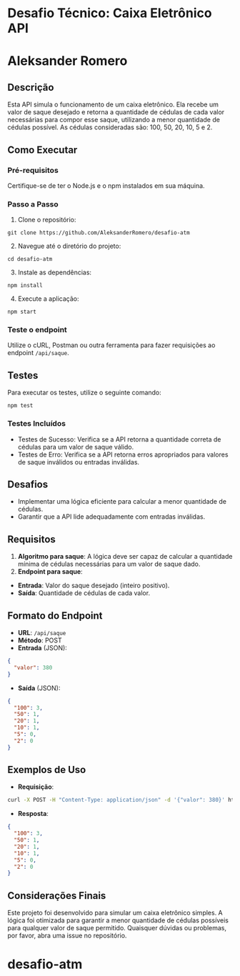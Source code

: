 # Desafio Técnico: Caixa Eletrônico API
# Aleksander Romero

## Descrição
Esta API simula o funcionamento de um caixa eletrônico. Ela recebe um valor de saque desejado e retorna a quantidade de cédulas de cada valor necessárias para compor esse saque, utilizando a menor quantidade de cédulas possível. As cédulas consideradas são: 100, 50, 20, 10, 5 e 2.

## Como Executar

### Pré-requisitos
Certifique-se de ter o Node.js e o npm instalados em sua máquina.

### Passo a Passo

1. Clone o repositório:
```
git clone https://github.com/AleksanderRomero/desafio-atm
```

2. Navegue até o diretório do projeto:
```
cd desafio-atm
```

3. Instale as dependências:
```
npm install
```

4. Execute a aplicação:
```
npm start
```

### Teste o endpoint
Utilize o cURL, Postman ou outra ferramenta para fazer requisições ao endpoint `/api/saque`.

## Testes

Para executar os testes, utilize o seguinte comando:
```
npm test
```

### Testes Incluídos
- Testes de Sucesso: Verifica se a API retorna a quantidade correta de cédulas para um valor de saque válido.
- Testes de Erro: Verifica se a API retorna erros apropriados para valores de saque inválidos ou entradas inválidas.

## Desafios

- Implementar uma lógica eficiente para calcular a menor quantidade de cédulas.
- Garantir que a API lide adequadamente com entradas inválidas.

## Requisitos

1. **Algoritmo para saque**: A lógica deve ser capaz de calcular a quantidade mínima de cédulas necessárias para um valor de saque dado.
2. **Endpoint para saque**:
  - **Entrada**: Valor do saque desejado (inteiro positivo).
  - **Saída**: Quantidade de cédulas de cada valor.

## Formato do Endpoint

- **URL**: `/api/saque`
- **Método**: POST
- **Entrada** (JSON):
```json
{
  "valor": 380
}
```
- **Saída** (JSON):
```json
{
  "100": 3,
  "50": 1,
  "20": 1,
  "10": 1,
  "5": 0,
  "2": 0
}
```

## Exemplos de Uso

- **Requisição**:
```bash
curl -X POST -H "Content-Type: application/json" -d '{"valor": 380}' http://localhost:5000/api/saque
```
- **Resposta**:
```json
{
  "100": 3,
  "50": 1,
  "20": 1,
  "10": 1,
  "5": 0,
  "2": 0
}
```

## Considerações Finais

Este projeto foi desenvolvido para simular um caixa eletrônico simples. A lógica foi otimizada para garantir a menor quantidade de cédulas possíveis para qualquer valor de saque permitido. Quaisquer dúvidas ou problemas, por favor, abra uma issue no repositório.

# desafio-atm
